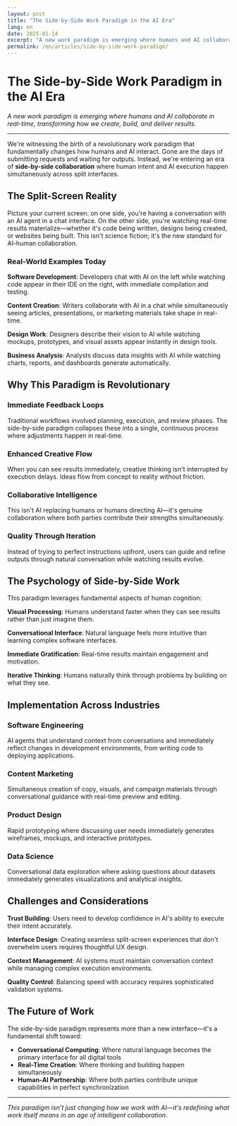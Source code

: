 ```yaml
---
layout: post
title: "The Side-by-Side Work Paradigm in the AI Era"
lang: en
date: 2025-01-14
excerpt: "A new work paradigm is emerging where humans and AI collaborate in real-time, transforming how we create, build, and deliver results across split-screen interfaces."
permalink: /en/articles/side-by-side-work-paradigm/
---
```


# The Side-by-Side Work Paradigm in the AI Era

*A new work paradigm is emerging where humans and AI collaborate in real-time, transforming how we create, build, and deliver results.*

---

We're witnessing the birth of a revolutionary work paradigm that fundamentally changes how humans and AI interact. Gone are the days of submitting requests and waiting for outputs. Instead, we're entering an era of **side-by-side collaboration** where human intent and AI execution happen simultaneously across split interfaces.

## The Split-Screen Reality

Picture your current screen: on one side, you're having a conversation with an AI agent in a chat interface. On the other side, you're watching real-time results materialize—whether it's code being written, designs being created, or websites being built. This isn't science fiction; it's the new standard for AI-human collaboration.

### Real-World Examples Today

**Software Development**: Developers chat with AI on the left while watching code appear in their IDE on the right, with immediate compilation and testing.

**Content Creation**: Writers collaborate with AI in a chat while simultaneously seeing articles, presentations, or marketing materials take shape in real-time.

**Design Work**: Designers describe their vision to AI while watching mockups, prototypes, and visual assets appear instantly in design tools.

**Business Analysis**: Analysts discuss data insights with AI while watching charts, reports, and dashboards generate automatically.

## Why This Paradigm is Revolutionary

### Immediate Feedback Loops
Traditional workflows involved planning, execution, and review phases. The side-by-side paradigm collapses these into a single, continuous process where adjustments happen in real-time.

### Enhanced Creative Flow
When you can see results immediately, creative thinking isn't interrupted by execution delays. Ideas flow from concept to reality without friction.

### Collaborative Intelligence
This isn't AI replacing humans or humans directing AI—it's genuine collaboration where both parties contribute their strengths simultaneously.

### Quality Through Iteration
Instead of trying to perfect instructions upfront, users can guide and refine outputs through natural conversation while watching results evolve.

## The Psychology of Side-by-Side Work

This paradigm leverages fundamental aspects of human cognition:

**Visual Processing**: Humans understand faster when they can see results rather than just imagine them.

**Conversational Interface**: Natural language feels more intuitive than learning complex software interfaces.

**Immediate Gratification**: Real-time results maintain engagement and motivation.

**Iterative Thinking**: Humans naturally think through problems by building on what they see.

## Implementation Across Industries

### Software Engineering
AI agents that understand context from conversations and immediately reflect changes in development environments, from writing code to deploying applications.

### Content Marketing
Simultaneous creation of copy, visuals, and campaign materials through conversational guidance with real-time preview and editing.

### Product Design
Rapid prototyping where discussing user needs immediately generates wireframes, mockups, and interactive prototypes.

### Data Science
Conversational data exploration where asking questions about datasets immediately generates visualizations and analytical insights.

## Challenges and Considerations

**Trust Building**: Users need to develop confidence in AI's ability to execute their intent accurately.

**Interface Design**: Creating seamless split-screen experiences that don't overwhelm users requires thoughtful UX design.

**Context Management**: AI systems must maintain conversation context while managing complex execution environments.

**Quality Control**: Balancing speed with accuracy requires sophisticated validation systems.

## The Future of Work

The side-by-side paradigm represents more than a new interface—it's a fundamental shift toward:

- **Conversational Computing**: Where natural language becomes the primary interface for all digital tools
- **Real-Time Creation**: Where thinking and building happen simultaneously
- **Human-AI Partnership**: Where both parties contribute unique capabilities in perfect synchronization

---

*This paradigm isn't just changing how we work with AI—it's redefining what work itself means in an age of intelligent collaboration.*
